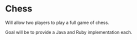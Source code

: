 # Chess

Will allow two players to play a full game of chess. 

Goal will be to provide a Java and Ruby implementation each. 
